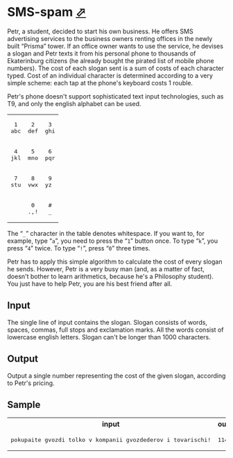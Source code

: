 # SMS-spam [⬀](https://acm.timus.ru/problem.aspx?space=1&num=1567)

Petr, a student, decided to start his own business. He offers SMS advertising services to the business owners renting offices in the newly built “Prisma” tower. If an office owner wants to use the service, he devises a slogan and Petr texts it from his personal phone to thousands of Ekaterinburg citizens (he already bought the pirated list of mobile phone numbers). The cost of each slogan sent is a sum of costs of each character typed. Cost of an individual character is determined according to a very simple scheme: each tap at the phone's keyboard costs 1 rouble.

Petr's phone doesn't support sophisticated text input technologies, such as T9, and only the english alphabet can be used.

<table>
<tr>
<td>
<pre> 1 
abc</pre></td>
<td><pre> 2 
def</pre></td>
<td><pre> 3 
ghi</pre></td>
</tr><tr>
<td><pre> 4 
jkl</pre></td>
<td><pre> 5 
mno</pre></td>
<td><pre> 6 
pqr</pre></td>
</tr><tr>
<td><pre> 7 
stu</pre></td>
<td><pre> 8 
vwx</pre></td>
<td><pre> 9 
yz</pre></td>
</tr><tr>
<td><pre>  
 </pre></td>
<td><pre> 0
.,!</pre></td>
<td><pre> #
 _ </pre></td>
</tr>
</table>

The “`_`” character in the table denotes whitespace. If you want to, for example, type “`a`”, you need to press the “`1`” button once. To type “`k`”, you press “`4`” twice. To type “`!`”, press “`0`” three times.

Petr has to apply this simple algorithm to calculate the cost of every slogan he sends. However, Petr is a very busy man (and, as a matter of fact, doesn't bother to learn arithmetics, because he's a Philosophy student). You just have to help Petr, you are his best friend after all.

## Input

The single line of input contains the slogan. Slogan consists of words, spaces, commas, full stops and exclamation marks. All the words consist of lowercase english letters. Slogan can't be longer than 1000 characters.

## Output

Output a single number representing the cost of the given slogan, according to Petr's pricing.

## Sample

<table>
<tr>
<th>input</th>
<th>output</th>
</tr>
<tr>
<td style="vertical-align: top">
<pre style="white-space:pre">
pokupaite gvozdi tolko v kompanii gvozdederov i tovarischi!
</pre>
</td>
<td style="vertical-align: top">
<pre>
114</pre>
</td>
</tr>
</table>
